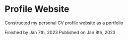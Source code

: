 # Profile Website

Constructed my personal CV profile website as a portfolio

Finished by Jan 7th, 2023
Published on Jan 8th, 2023
